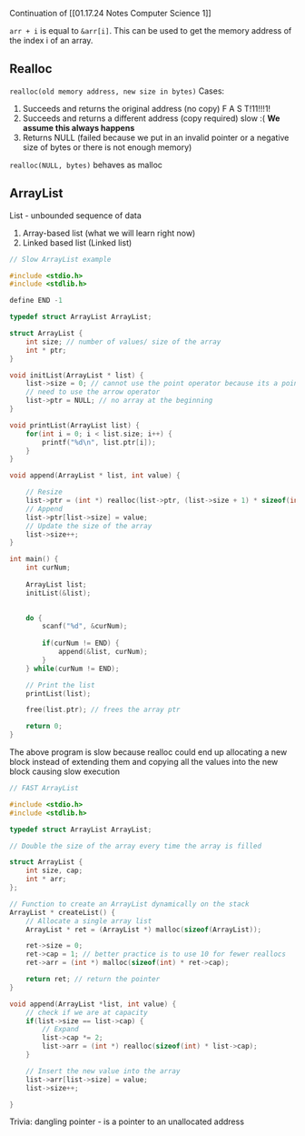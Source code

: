 Continuation of [[01.17.24 Notes Computer Science 1]]

`arr + i` is equal to `&arr[i]`. This can be used to get the memory address of the index i of an array. 

## Realloc
`realloc(old memory address, new size in bytes)`
Cases:
1. Succeeds and returns the original address (no copy) F A S T!11!!!1!
2. Succeeds and returns a different address (copy required) slow :( **We assume this always happens**
3. Returns NULL (failed because we put in an invalid pointer or a negative size of bytes or there is not enough memory)

`realloc(NULL, bytes)` behaves as malloc

## ArrayList
List - unbounded sequence of data

1. Array-based list (what we will learn right now)
2. Linked based list (Linked list)

```c
// Slow ArrayList example

#include <stdio.h>
#include <stdlib.h>

define END -1

typedef struct ArrayList ArrayList;

struct ArrayList {
	int size; // number of values/ size of the array
	int * ptr;
}

void initList(ArrayList * list) {
	list->size = 0; // cannot use the point operator because its a pointer
	// need to use the arrow operator
	list->ptr = NULL; // no array at the beginning
}

void printList(ArrayList list) {
	for(int i = 0; i < list.size; i++) {
		printf("%d\n", list.ptr[i]);
	}
}

void append(ArrayList * list, int value) {

	// Resize
	list->ptr = (int *) realloc(list->ptr, (list->size + 1) * sizeof(int));
	// Append
	list->ptr[list->size] = value;
	// Update the size of the array
	list->size++;
}

int main() {
	int curNum;
	
	ArrayList list;
	initList(&list);
	

	do {
		scanf("%d", &curNum);
	
		if(curNum != END) {
			append(&list, curNum);
		}
	} while(curNum != END);

	// Print the list
	printList(list);

	free(list.ptr); // frees the array ptr

	return 0;
}
```

The above program is slow because realloc could end up allocating a new block instead of extending them and copying all the values into the new block causing slow execution

```c
// FAST ArrayList

#include <stdio.h>
#include <stdlib.h>

typedef struct ArrayList ArrayList;

// Double the size of the array every time the array is filled

struct ArrayList {
	int size, cap;
	int * arr;
};

// Function to create an ArrayList dynamically on the stack
ArrayList * createList() {
	// Allocate a single array list
	ArrayList * ret = (ArrayList *) malloc(sizeof(ArrayList));

	ret->size = 0;
	ret->cap = 1; // better practice is to use 10 for fewer reallocs
	ret->arr = (int *) malloc(sizeof(int) * ret->cap);

	return ret; // return the pointer
}

void append(ArrayList *list, int value) {
	// check if we are at capacity
	if(list->size == list->cap) {
		// Expand
		list->cap *= 2;
		list->arr = (int *) realloc(sizeof(int) * list->cap);
	}

	// Insert the new value into the array
	list->arr[list->size] = value;
	list->size++;

}
```

Trivia:
dangling pointer - is a pointer to an unallocated address
	